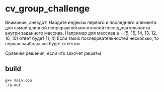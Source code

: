 # cv_group_challenge
Внимание, анекдот!
Найдите индексы первого и последнего элемента для самой длинной непрерывной монотонной последовательности внутри заданного массива.
Например для массива a = [5, 15, 14, 13, 12, 16, 10]
ответ будет [1, 4]
Если таких последовательностей несколько,  то первая наибольшая будет ответом

Сравним решения, если кто захочет решать)

## build

```sh
g++ main.cpp
./a.out
```
